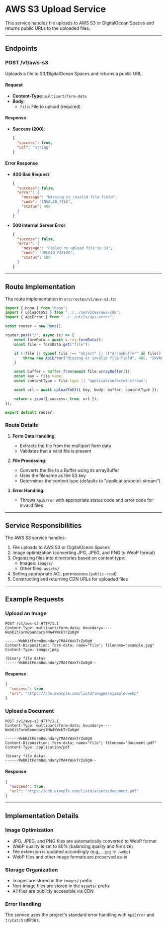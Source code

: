 # AWS S3 Upload Service

This service handles file uploads to AWS S3 or DigitalOcean Spaces and returns public URLs to the uploaded files.

---

## Endpoints

### **POST** /v1/aws-s3

Uploads a file to S3/DigitalOcean Spaces and returns a public URL.

#### Request

- **Content-Type**: `multipart/form-data`
- **Body**:
  - `file`: File to upload (required)

#### Response

- **Success (200)**:
  ```json
  {
    "success": true,
    "url": "string"
  }
  ```

#### Error Response

- **400 Bad Request**:
  ```json
  {
    "success": false,
    "error": {
      "message": "Missing or invalid file field",
      "code": "INVALID_FILE",
      "status": 400
    }
  }
  ```

- **500 Internal Server Error**:
  ```json
  {
    "success": false,
    "error": {
      "message": "Failed to upload file to S3",
      "code": "UPLOAD_FAILED",
      "status": 500
    }
  }
  ```

---

## Route Implementation

The route implementation in `src/routes/v1/aws-s3.ts`:

```typescript
import { Hono } from "hono";
import { uploadToS3 } from "../../services/aws-sdk";
import { ApiError } from "../../utils/api-error";

const router = new Hono();

router.post("/", async (c) => {
	const formData = await c.req.formData();
	const file = formData.get("file");

	if (!file || typeof file !== "object" || !("arrayBuffer" in file)) {
		throw new ApiError("Missing or invalid file field", 400, "INVALID_FILE");
	}

	const buffer = Buffer.from(await file.arrayBuffer());
	const key = file.name;
	const contentType = file.type || "application/octet-stream";

	const url = await uploadToS3({ key, body: buffer, contentType });

	return c.json({ success: true, url });
});

export default router;
```

### Route Details

1. **Form Data Handling**:
   - Extracts the file from the multipart form data
   - Validates that a valid file is present

2. **File Processing**:
   - Converts the file to a Buffer using its arrayBuffer
   - Uses the filename as the S3 key
   - Determines the content type (defaults to "application/octet-stream")

3. **Error Handling**:
   - Throws `ApiError` with appropriate status code and error code for invalid files

---

## Service Responsibilities

The AWS S3 service handles:

1. File uploads to AWS S3 or DigitalOcean Spaces
2. Image optimization (converting JPG, JPEG, and PNG to WebP format)
3. Organizing files into directories based on content type:
   - Images: `images/`
   - Other files: `assets/`
4. Setting appropriate ACL permissions (`public-read`)
5. Constructing and returning CDN URLs for uploaded files

---

## Example Requests

### Upload an Image

```http
POST /v1/aws-s3 HTTP/1.1
Content-Type: multipart/form-data; boundary=----WebKitFormBoundary7MA4YWxkTrZu0gW

------WebKitFormBoundary7MA4YWxkTrZu0gW
Content-Disposition: form-data; name="file"; filename="example.jpg"
Content-Type: image/jpeg

(binary file data)
------WebKitFormBoundary7MA4YWxkTrZu0gW--
```

#### Response

```json
{
  "success": true,
  "url": "https://cdn.example.com/listd/images/example.webp"
}
```

### Upload a Document

```http
POST /v1/aws-s3 HTTP/1.1
Content-Type: multipart/form-data; boundary=----WebKitFormBoundary7MA4YWxkTrZu0gW

------WebKitFormBoundary7MA4YWxkTrZu0gW
Content-Disposition: form-data; name="file"; filename="document.pdf"
Content-Type: application/pdf

(binary file data)
------WebKitFormBoundary7MA4YWxkTrZu0gW--
```

#### Response

```json
{
  "success": true,
  "url": "https://cdn.example.com/listd/assets/document.pdf"
}
```

---

## Implementation Details

### Image Optimization

- JPG, JPEG, and PNG files are automatically converted to WebP format
- WebP quality is set to 80% (balancing quality and file size)
- File extension is updated accordingly (e.g., `.jpg` → `.webp`)
- WebP files and other image formats are preserved as-is

### Storage Organization

- Images are stored in the `images/` prefix
- Non-image files are stored in the `assets/` prefix
- All files are publicly accessible via CDN

### Error Handling

The service uses the project's standard error handling with `ApiError` and `tryCatch` utilities.
